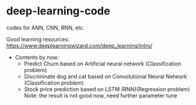 # deep-learning-code
codes for ANN, CNN, RNN, etc.

Good learning resources: https://www.deeplearningwizard.com/deep_learning/intro/


- Contents by now:
    - Predict Churn based on Artificial neural network (Classification problem)
    - Discriminate dog and cat based on Convolutional Neural Network (Classification problem)
    - Stock price prediction based on LSTM (RNN)(Regression problem) Note: the result is not good now, need further parameter tune
